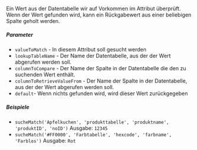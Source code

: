 Ein Wert aus der Datentabelle wir auf Vorkommen im Attribut überprüft. Wenn der Wert gefunden wird, 
kann ein Rückgabewert aus einer beliebigen Spalte geholt werden. 

##### Parameter
* `valueToMatch` - In diesem Attribut soll gesucht werden
* `lookupTableName` - Der Name der Datentabelle, aus der der Wert abgerufen werden soll.
* `columnToCompare` - Der Name der Spalte in der Datentabelle die den zu suchenden Wert enthält.
* `columnToRetrieveValueFrom` - Der Name der Spalte in der Datentabelle, aus der der Wert abgerufen werden soll.
* `default`- Wenn nichts gefunden wird, wird dieser Wert zurückgegeben

##### Beispiele
* `sucheMatch('Apfelkuchen', 'produkttabelle', 'produktname', 'produktID', 'noID')` Ausgabe: `12345`
* `sucheMatch('#FF0000', 'Farbtabelle', 'hexcode', 'farbname', 'Farblos')` Ausgabe: `Rot` 
